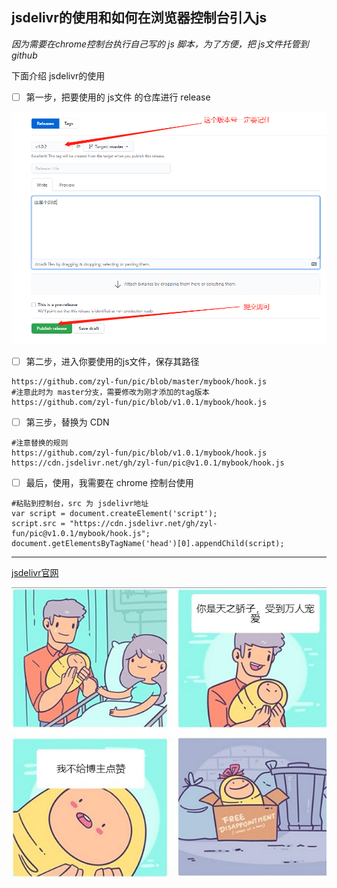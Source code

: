 ## jsdelivr的使用和如何在浏览器控制台引入js

*因为需要在chrome控制台执行自己写的 js 脚本，为了方便，把 js文件托管到 github*

下面介绍 jsdelivr的使用

- [ ] 第一步，把要使用的 js文件 的仓库进行 release

![](https://github.com/zyl-fun/pic/blob/master/%E4%BC%81%E4%B8%9A%E5%BE%AE%E4%BF%A1%E6%88%AA%E5%9B%BE_20200701193024.png?raw=true)

- [ ] 第二步，进入你要使用的js文件，保存其路径

```shell
https://github.com/zyl-fun/pic/blob/master/mybook/hook.js
#注意此时为 master分支，需要修改为刚才添加的tag版本
https://github.com/zyl-fun/pic/blob/v1.0.1/mybook/hook.js
```

- [ ] 第三步，替换为 CDN

```shell
#注意替换的规则
https://github.com/zyl-fun/pic/blob/v1.0.1/mybook/hook.js
https://cdn.jsdelivr.net/gh/zyl-fun/pic@v1.0.1/mybook/hook.js
```

- [ ] 最后，使用，我需要在 chrome 控制台使用

```shell
#粘贴到控制台，src 为 jsdelivr地址
var script = document.createElement('script');
script.src = "https://cdn.jsdelivr.net/gh/zyl-fun/pic@v1.0.1/mybook/hook.js";
document.getElementsByTagName('head')[0].appendChild(script);
```

------

[jsdelivr官网](https://www.jsdelivr.com/?docs=gh)

![](https://github.com/zyl-fun/pic/blob/master/%E6%88%91%E5%92%8C%E4%BD%A0%E5%A6%88%E5%A6%88%E4%BC%9A%E6%B0%B8%E8%BF%9C%E7%88%B1%E4%BD%A0.png?raw=true)